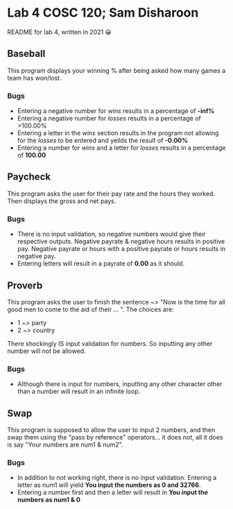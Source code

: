 # Lab 4 COSC 120; Sam Disharoon

README for lab 4, written in 2021 :grinning:

## Baseball

This program displays your winning % after being asked how many games a team has won/lost. 

### Bugs

- Entering a negative number for _wins_ results in a percentage of __-inf%__
- Entering a negative number for _losses_ results in a percentage of >100.00%
- Entering a letter in the _wins_ section results in the program not allowing for the _losses_ to be entered and yeilds the result of __-0.00%__
- Entering a number for _wins_ and a letter for _losses_ results in a percentage of __100.00__

## Paycheck

This program asks the user for their pay rate and the hours they worked. Then displays the gross and net pays.

### Bugs
- There is no input validation, so negative numbers would give their respective outputs. Negative payrate & negative hours results in positive pay. Negative payrate or hours with a positive payrate or hours results in negative pay.
- Entering letters will result in a payrate of **0.00** as it should. 

## Proverb

This program asks the user to finish the sentence ~> "Now is the time for all good men to come to the aid of their ... ". The choices are:
- 1 ~> party
- 2 ~> country

There shockingly IS input validation for numbers. So inputting any other number will not be allowed.

### Bugs
- Although there is input for numbers, inputting any other character other than a number will result in an infinite loop.

## Swap

This program is supposed to allow the user to input 2 numbers, and then swap them using the "pass by reference" operators... it does not, all it does is say "Your numbers are num1 & num2".

### Bugs
- In addition to not working right, there is no input validation. Entering a letter as num1 will yield **You input the numbers as 0 and 32766**. 
- Entering a number first and then a letter will result in **You input the numbers as num1 & 0**

